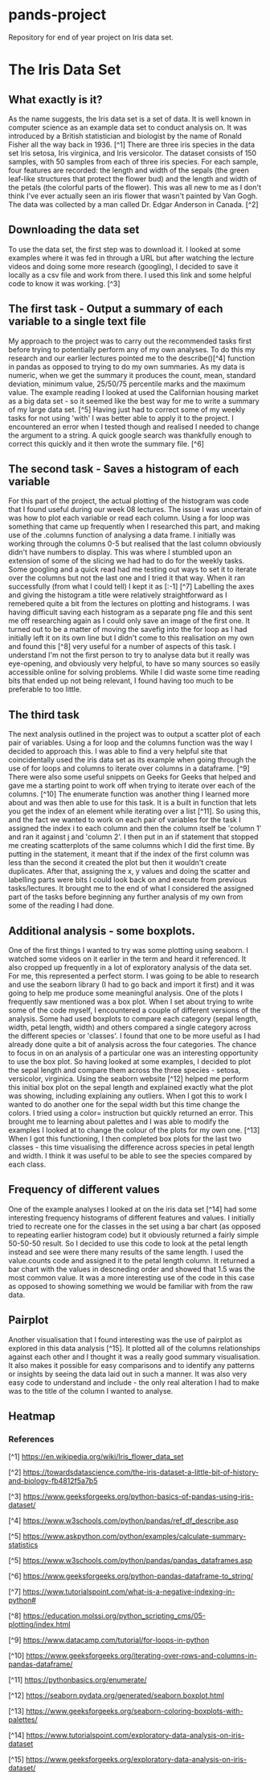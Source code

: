 # pands-project
Repository for end of year project on Iris data set.

# The Iris Data Set

## What exactly is it?

As the name suggests, the Iris data set is a set of data. It is well known in computer science as an example data set to conduct analysis on. It was introduced by a British statistician and biologist by the name of Ronald Fisher all the way back in 1936. [^1]
There are three iris species in the data set Iris setosa, Iris virginica, and Iris versicolor. The dataset consists of 150 samples, with 50 samples from each of three iris species. For each sample, four features are recorded: the length and width of the sepals (the green leaf-like structures that protect the flower bud) and the length and width of the petals (the colorful parts of the flower). This was all new to me as I don't think I've ever actually seen an iris flower that wasn't painted by Van Gogh.
The data was collected by a man called Dr. Edgar Anderson in Canada. [^2]

## Downloading the data set
To use the data set, the first step was to download it. I looked at some examples where it was fed in through a URL but after watching the lecture videos and doing some more research (googling), I decided to save it locally as a csv file and work from there. I used this link and some helpful code to know it was working. [^3]

## The first task - Output a summary of each variable to a single text file
My approach to the project was to carry out the recommended tasks first before trying to potentially perform any of my own analyses.
To do this my research and our earlier lectures pointed me to the describe()[^4] function in pandas as opposed to trying to do my own summaries. As my data is numeric, when we get the summary it produces the count, mean, standard deviation, minimum value, 25/50/75 percentile marks and the maximum value. The example reading I looked at used the Californian housing market as a big data set - so it seemed like the best way for me to write a summary of my large data set. [^5]
Having just had to correct some of my weekly tasks for not using 'with' I was better able to apply it to the project. I encountered an error when I tested though and realised I needed to change the argument to a string. A quick google search was thankfully enough to correct this quickly and it then wrote the summary file. [^6]

## The second task - Saves a histogram of each variable
For this part of the project, the actual plotting of the histogram was code that I found useful during our week 08 lectures. The issue I was uncertain of was how to plot each variable or read each column. Using a for loop was something that came up frequently when I researched this part, and making use of the .columns function of analysing a data frame. I initially was working through the columns 0-5 but realised that the last column obviously didn't have numbers to display. This was where I stumbled upon an extension of some of the slicing we had had to do for the weekly tasks. Some googling and a quick read had me testing out ways to set it to iterate over the columns but not the last one and I tried it that way. When it ran successfully (from what I could tell) I kept it as [:-1] [^7] Labelling the axes and giving the histogram a title were relatively straightforward as I remebered quite a bit from the lectures on plotting and histograms. I was having difficult saving each histogram as a separate png file and this sent me off researching again as I could only save an image of the first one. It turned out to be a matter of moving the savefig into the for loop as I had initially left it on its own line but I didn't come to this realisation on my own and found this [^8] very useful for a number of aspects of this task. I understand I'm not the first person to try to analyse data but it really was eye-opening, and obviously very helpful, to have so many sources so easily accessible online for solving problems. While I did waste some time reading bits that ended up not being relevant, I found having too much to be preferable to too little.

## The third task
The next analysis outlined in the project was to output a scatter plot of each pair of variables. Using a for loop and the columns function was the way I decided to approach this. I was able to find a very helpful site that coincidentally used the iris data set as its example when going through the use of for loops and columns to iterate over columns in a dataframe. [^9] There were also some useful snippets on Geeks for Geeks that helped and gave me a starting point to work off when trying to iterate over each of the columns. [^10]
The enumerate function was another thing I learned more about and was then able to use for this task. It is a built in function that lets you get the index of an element while iterating over a list [^11]. So using this, and the fact we wanted to work on each pair of variables for the task I assigned the index i to each column and then the column itself be 'column 1' and ran it against j and 'column 2'. I then put in an if statement that stopped me creating scatterplots of the same columns which I did the first time. By putting in the statement, it meant that if the index of the first column was less than the second it created the plot but then it wouldn't create duplicates.
After that, assigning the x, y values and doing the scatter and labelling parts were bits I could look back on and execute from previous tasks/lectures.
It brought me to the end of what I considered the assigned part of the tasks before beginning any further analysis of my own from some of the reading I had done.

## Additional analysis - some boxplots.
One of the first things I wanted to try was some plotting using seaborn. I watched some videos on it earlier in the term and heard it referenced. It also cropped up frequently in a lot of exploratory analysis of the data set. For me, this represented a perfect storm. I was going to be able to research and use the seaborn library (I had to go back and import it first) and it was going to help me produce some meaningful analysis.
One of the plots I frequently saw mentioned was a box plot. When I set about trying to write some of the code myself, I encountered a couple of different versions of the analysis. Some had used boxplots to compare each category (sepal length, width, petal length, width) and others compared a single category across the different species or 'classes'.
I found that one to be more useful as I had already done quite a bit of analysis across the four categories. The chance to focus in on an analysis of a particular one was an interesting opportunity to use the box plot. So having looked at some examples, I decided to plot the sepal length and compare them across the three species - setosa, versicolor, virginica.
Using the seaborn website [^12] helped me perform this initial box plot on the sepal length and explained exactly what the plot was showing, including explaining any outliers.
When I got this to work I wanted to do another one for the sepal width but this time change the colors. I tried using a color= instruction but quickly returned an error. This brought me to learning about palettes and I was able to modify the examples I looked at to change the colour of the plots for my own one. [^13]
When I got this functioning, I then completed box plots for the last two classes - this time visualising the difference across species in petal length and width. I think it was useful to be able to see the species compared by each class.

## Frequency of different values
One of the example analyses I looked at on the iris data set [^14] had some interesting frequency histograms of different features and values. I initially tried to recreate one for the classes in the set using a bar chart (as opposed to repeating earlier histogram code) but it obviously returned a fairly simple 50-50-50 result. So I decided to use this code to look at the petal length instead and see were there many results of the same length. I used the value.counts code and assigned it to the petal length column. It returned a bar chart with the values in descneding order and showed that 1.5 was the most common value. It was a more interesting use of the code in this case as opposed to showing something we would be familiar with from the raw data.


## Pairplot
Another visualisation that I found interesting was the use of pairplot as explored in this data analysis [^15]. It plotted all of the columns relationships against each other and I thought it was a really good summary visualisation. It also makes it possible for easy comparisons and to identify any patterns or insights by seeing the data laid out in such a manner. It was also very easy code to understand and include - the only real alteration I had to make was to the title of the column I wanted to analyse.

## Heatmap


### References

[^1] https://en.wikipedia.org/wiki/Iris_flower_data_set

[^2] https://towardsdatascience.com/the-iris-dataset-a-little-bit-of-history-and-biology-fb4812f5a7b5

[^3] https://www.geeksforgeeks.org/python-basics-of-pandas-using-iris-dataset/

[^4] https://www.w3schools.com/python/pandas/ref_df_describe.asp

[^5] https://www.askpython.com/python/examples/calculate-summary-statistics

[^5] https://www.w3schools.com/python/pandas/pandas_dataframes.asp

[^6] https://www.geeksforgeeks.org/python-pandas-dataframe-to_string/

[^7] https://www.tutorialspoint.com/what-is-a-negative-indexing-in-python#

[^8] https://education.molssi.org/python_scripting_cms/05-plotting/index.html

[^9] https://www.datacamp.com/tutorial/for-loops-in-python

[^10] https://www.geeksforgeeks.org/iterating-over-rows-and-columns-in-pandas-dataframe/

[^11] https://pythonbasics.org/enumerate/

[^12] https://seaborn.pydata.org/generated/seaborn.boxplot.html

[^13] https://www.geeksforgeeks.org/seaborn-coloring-boxplots-with-palettes/

[^14] https://www.tutorialspoint.com/exploratory-data-analysis-on-iris-dataset

[^15] https://www.geeksforgeeks.org/exploratory-data-analysis-on-iris-dataset/